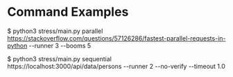 # Command Examples

$ python3 stress/main.py parallel https://stackoverflow.com/questions/57126286/fastest-parallel-requests-in-python --runner 3 --booms 5

$ python3 stress/main.py sequential https://localhost:3000/api/data/persons --runner 2 --no-verify --timeout 1.0